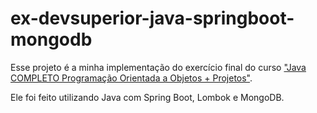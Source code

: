 # ex-devsuperior-java-springboot-mongodb

Esse projeto é a minha implementação do exercício final do curso ["Java COMPLETO Programação Orientada a Objetos + Projetos"](https://www.udemy.com/course/java-curso-completo/).

Ele foi feito utilizando Java com Spring Boot, Lombok e MongoDB.
